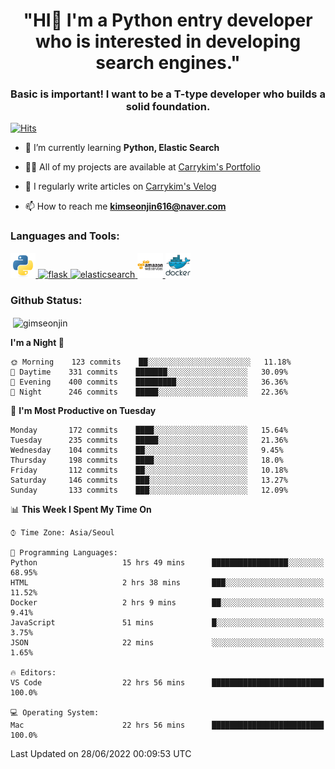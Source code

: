 <h1 align="center">"HI👋 I'm a Python entry developer 
who is interested in developing search engines."</h1>
<h3 align="center">Basic is important! I want to be a T-type developer who builds a solid foundation.</h3>

[![Hits](https://hits.seeyoufarm.com/api/count/incr/badge.svg?url=https%3A%2F%2Fgithub.com%2Fgimseonjin&count_bg=%2318BFE5&title_bg=%23555555&icon=ko-fi.svg&icon_color=%23E7E7E7&title=hits&edge_flat=false)](https://hits.seeyoufarm.com)

- 🌱 I’m currently learning **Python, Elastic Search**

- 👨‍💻 All of my projects are available at [Carrykim's Portfolio](https://elderly-gruyere-ed2.notion.site/0-a2fe0ade7c354a749153cd7544fbd685)

- 📝 I regularly write articles on [Carrykim's Velog](https://velog.io/@carrykim)

- 📫 How to reach me **kimseonjin616@naver.com**


<h3 align="left">Languages and Tools:</h3>
<p align="left"> 
 <a href="https://www.python.org" target="_blank" rel="noreferrer"> 
  <img src="https://raw.githubusercontent.com/devicons/devicon/master/icons/python/python-original.svg" alt="python" width="8%" height="8%"/> 
 </a>
 <a href="https://flask.palletsprojects.com/" target="_blank" rel="noreferrer"> <img src="https://www.vectorlogo.zone/logos/pocoo_flask/pocoo_flask-icon.svg" alt="flask" width="8%" height="8%"/> </a> <a href="https://www.elastic.co" target="_blank" rel="noreferrer"> <img src="https://www.vectorlogo.zone/logos/elastic/elastic-icon.svg" alt="elasticsearch" width="8%" height="8%"/> </a> <a href="https://aws.amazon.com" target="_blank" rel="noreferrer"> <img src="https://raw.githubusercontent.com/devicons/devicon/master/icons/amazonwebservices/amazonwebservices-original-wordmark.svg" alt="aws" width="8%" height="8%"/> </a> <a href="https://www.docker.com/" target="_blank" rel="noreferrer"> <img src="https://raw.githubusercontent.com/devicons/devicon/master/icons/docker/docker-original-wordmark.svg" alt="docker" width="8%" height="8%"/> </a>   </p>


<h3 align="left">Github Status:</h3>
<p align="left">
 <p>&nbsp;<img align="center" src="https://github-readme-stats.vercel.app/api?username=gimseonjin&show_icons=true&locale=en" alt="gimseonjin" /></p>
</p>


<!--START_SECTION:waka-->
**I'm a Night 🦉** 

```text
🌞 Morning    123 commits    ██░░░░░░░░░░░░░░░░░░░░░░░   11.18% 
🌆 Daytime    331 commits    ███████░░░░░░░░░░░░░░░░░░   30.09% 
🌃 Evening    400 commits    █████████░░░░░░░░░░░░░░░░   36.36% 
🌙 Night      246 commits    █████░░░░░░░░░░░░░░░░░░░░   22.36%

```
📅 **I'm Most Productive on Tuesday** 

```text
Monday       172 commits    ████░░░░░░░░░░░░░░░░░░░░░   15.64% 
Tuesday      235 commits    █████░░░░░░░░░░░░░░░░░░░░   21.36% 
Wednesday    104 commits    ██░░░░░░░░░░░░░░░░░░░░░░░   9.45% 
Thursday     198 commits    ████░░░░░░░░░░░░░░░░░░░░░   18.0% 
Friday       112 commits    ██░░░░░░░░░░░░░░░░░░░░░░░   10.18% 
Saturday     146 commits    ███░░░░░░░░░░░░░░░░░░░░░░   13.27% 
Sunday       133 commits    ███░░░░░░░░░░░░░░░░░░░░░░   12.09%

```


📊 **This Week I Spent My Time On** 

```text
⌚︎ Time Zone: Asia/Seoul

💬 Programming Languages: 
Python                   15 hrs 49 mins      █████████████████░░░░░░░░   68.95% 
HTML                     2 hrs 38 mins       ███░░░░░░░░░░░░░░░░░░░░░░   11.52% 
Docker                   2 hrs 9 mins        ██░░░░░░░░░░░░░░░░░░░░░░░   9.41% 
JavaScript               51 mins             █░░░░░░░░░░░░░░░░░░░░░░░░   3.75% 
JSON                     22 mins             ░░░░░░░░░░░░░░░░░░░░░░░░░   1.65%

🔥 Editors: 
VS Code                  22 hrs 56 mins      █████████████████████████   100.0%

💻 Operating System: 
Mac                      22 hrs 56 mins      █████████████████████████   100.0%

```


 Last Updated on 28/06/2022 00:09:53 UTC
<!--END_SECTION:waka-->
